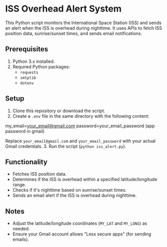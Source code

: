 # ISS Overhead Alert System

This Python script monitors the International Space Station (ISS) and sends an alert when the ISS is overhead during nighttime. It uses APIs to fetch ISS position data, sunrise/sunset times, and sends email notifications.

## Prerequisites

1. Python 3.x installed.
2. Required Python packages:
   - `requests`
   - `smtplib`
   - `dotenv`

## Setup

1. Clone this repository or download the script.
2. Create a `.env` file in the same directory with the following content:

my_email=your_email@gmail.com password=your_email_password (app password in gmail)

Replace `your_email@gmail.com` and `your_email_password` with your actual Gmail credentials. 3. Run the script (`python iss_alert.py`).

## Functionality

- Fetches ISS position data.
- Determines if the ISS is overhead within a specified latitude/longitude range.
- Checks if it's nighttime based on sunrise/sunset times.
- Sends an email alert if the ISS is overhead during nighttime.

## Notes

- Adjust the latitude/longitude coordinates (`MY_LAT` and `MY_LONG`) as needed.
- Ensure your Gmail account allows "Less secure apps" (for sending emails).
